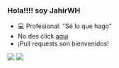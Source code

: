 ### Hola!!!! soy JahirWH  
- 💻 Profesional: "Sé lo que hago" 
- No des click [aqui](https://www.portafolio.icu/)
- ¡Pull requests son bienvenidos!


![](http://github-profile-summary-cards.vercel.app/api/cards/stats?username=JahirWH&theme=github_dark) ![](http://github-profile-summary-cards.vercel.app/api/cards/productive-time?username=JahirWH&theme=github_dark&utcOffset=8) 

<!---
JahirWH/JahirWH is a ✨ special ✨ repository because its `README.md` (this file) appears on your GitHub profile.
You can click the Preview link to take a look at your changes.
--->
